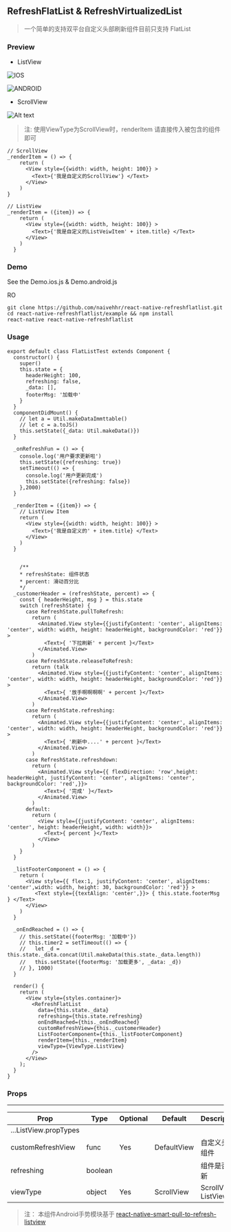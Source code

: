 ## RefreshFlatList & RefreshVirtualizedList

> 一个简单的支持双平台自定义头部刷新组件目前只支持 FlatList

### Preview

* ListView

![IOS](img/ios.gif )

![ANDROID](img/android.gif)

* ScrollView

![Alt text](img/ios-1.gif)

> 注: 使用ViewType为ScrollView时，renderItem 请直接传入被包含的组件即可

```
// ScrollView
_renderItem = () => {
	return (
	  <View style={{width: width, height: 100}} >
	    <Text>{'我是自定义的ScrollView'} </Text>
	  </View>
	)
}

// ListView
_renderItem = ({item}) => {
    return (
      <View style={{width: width, height: 100}} >
        <Text>{'我是自定义的ListVeiwItem' + item.title} </Text>
      </View>
    )
  }
```

### Demo

See the Demo.ios.js & Demo.android.js

RO

```
git clone https://github.com/naivehhr/react-native-refreshflatlist.git
cd react-native-refreshflatlist/example && npm install
react-native react-native-refreshflatlist 

```

### Usage

```
export default class FlatListTest extends Component {
  constructor() {
    super()
    this.state = {
      headerHeight: 100,
      refreshing: false,
      _data: [],
      footerMsg: '加载中'
    }
  }
  componentDidMount() {
    // let a = Util.makeDataImmttable()
    // let c = a.toJS()
    this.setState({_data: Util.makeData()})
  }

  _onRefreshFun = () => {
    console.log('用户要求更新啦')
    this.setState({refreshing: true})
    setTimeout(() => {
      console.log('用户更新完成')
      this.setState({refreshing: false})
    },2000)
  }

  _renderItem = ({item}) => {
    // ListView Item
    return (
      <View style={{width: width, height: 100}} >
        <Text>{'我是自定义的' + item.title} </Text>
      </View>
    )
  }
  
  
	/**
    * refreshState: 组件状态
    * percent: 滑动百分比
    */
  _customerHeader = (refreshState, percent) => {
    const { headerHeight, msg } = this.state
    switch (refreshState) {
      case RefreshState.pullToRefresh:
        return (
          <Animated.View style={{justifyContent: 'center', alignItems: 'center', width: width, height: headerHeight, backgroundColor: 'red'}} >
            <Text>{ '下拉刷新' + percent }</Text>
          </Animated.View>
        )
      case RefreshState.releaseToRefresh:
        return (talk
          <Animated.View style={{justifyContent: 'center', alignItems: 'center', width: width, height: headerHeight, backgroundColor: 'red'}} >
            <Text>{ '放手啊啊啊啊' + percent }</Text>
          </Animated.View>
        )
      case RefreshState.refreshing:
        return (
          <Animated.View style={{justifyContent: 'center', alignItems: 'center', width: width, height: headerHeight, backgroundColor: 'red'}} >
            <Text>{ '刷新中....' + percent }</Text>
          </Animated.View>
        )
      case RefreshState.refreshdown:
        return (
          <Animated.View style={{ flexDirection: 'row',height: headerHeight, justifyContent: 'center', alignItems: 'center', backgroundColor: 'red',}}>
            <Text>{ '完成' }</Text>
          </Animated.View>
        )
      default:
        return (
          <View style={{justifyContent: 'center', alignItems: 'center', height: headerHeight, width: width}}>
            <Text>{ percent }</Text>
          </View>
        )
    }
  }

  _listFooterComponent = () => {
    return (
      <View style={{ flex:1, justifyContent: 'center', alignItems: 'center',width: width, height: 30, backgroundColor: 'red'}} >
         <Text style={{textAlign: 'center',}}> { this.state.footerMsg } </Text>
      </View>
    )
  }

  _onEndReached = () => {
    // this.setState({footerMsg: '加载中'})
    // this.timer2 = setTimeout(() => {
    //   let _d = this.state._data.concat(Util.makeData(this.state._data.length))
    //   this.setState({footerMsg: '加载更多', _data: _d})
    // }, 1000)
  }

  render() {
    return (
      <View style={styles.container}>
        <RefreshFlatList
          data={this.state._data}
          refreshing={this.state.refreshing}
          onEndReached={this._onEndReached}
          customRefreshView={this._customerHeader}
          ListFooterComponent={this._listFooterComponent}
          renderItem={this._renderItem}
          viewType={ViewType.ListView}
        />
      </View>
    );
  }
}
```

### Props
* * * 

| Prop              	| Type    |  Optional  | Default | Description |
| --------          	| -----   | ----       | -----   | ----        |
| ...ListView.propTypes	| | | | | [doc](http://example.net/)
| customRefreshView		| func	| Yes | DefaultView | 自定义头部组件
| refreshing         	| boolean | | | 组件是否刷新
| viewType        		| object | Yes | ScrollView | ScrollView, ListView|



> 注： 本组件Android手势模块基于 [react-native-smart-pull-to-refresh-listview](https://github.com/react-native-component/react-native-smart-pull-to-refresh-listview/)